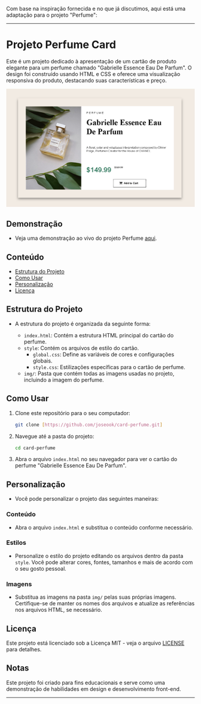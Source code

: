 Com base na inspiração fornecida e no que já discutimos, aqui está uma adaptação para o projeto "Perfume":

---

# Projeto Perfume Card

Este é um projeto dedicado à apresentação de um cartão de produto elegante para um perfume chamado "Gabrielle Essence Eau De Parfum". O design foi construído usando HTML e CSS e oferece uma visualização responsiva do produto, destacando suas características e preço.

![Screenshot do Projeto Perfume](./source/img/project-img.png)

## Demonstração

- Veja uma demonstração ao vivo do projeto Perfume [aqui](./img/gif/perfume-demo.gif).

## Conteúdo

- [Estrutura do Projeto](#estrutura-do-projeto)
- [Como Usar](#como-usar)
- [Personalização](#personalização)
- [Licença](#licença)

## Estrutura do Projeto

- A estrutura do projeto é organizada da seguinte forma:

  - `index.html`: Contém a estrutura HTML principal do cartão do perfume.
  - `style`: Contém os arquivos de estilo do cartão.
      - `global.css`: Define as variáveis de cores e configurações globais.
      - `style.css`: Estilizações específicas para o cartão de perfume.
  - `img/`: Pasta que contém todas as imagens usadas no projeto, incluindo a imagem do perfume.

## Como Usar

1. Clone este repositório para o seu computador:

   ```bash
   git clone [https://github.com/joseook/card-perfume.git]
   ```

2. Navegue até a pasta do projeto:

   ```bash
   cd card-perfume
   ```

3. Abra o arquivo `index.html` no seu navegador para ver o cartão do perfume "Gabrielle Essence Eau De Parfum".

## Personalização

- Você pode personalizar o projeto das seguintes maneiras:

### Conteúdo

- Abra o arquivo `index.html` e substitua o conteúdo conforme necessário.

### Estilos

- Personalize o estilo do projeto editando os arquivos dentro da pasta `style`. Você pode alterar cores, fontes, tamanhos e mais de acordo com o seu gosto pessoal.

### Imagens

- Substitua as imagens na pasta `img/` pelas suas próprias imagens. Certifique-se de manter os nomes dos arquivos e atualize as referências nos arquivos HTML, se necessário.

## Licença

Este projeto está licenciado sob a Licença MIT - veja o arquivo [LICENSE](./LICENSE) para detalhes.

## Notas

Este projeto foi criado para fins educacionais e serve como uma demonstração de habilidades em design e desenvolvimento front-end.

--- 
